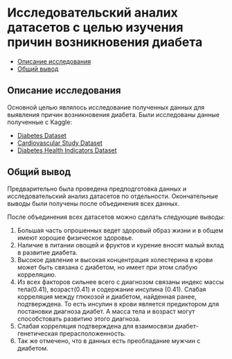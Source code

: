 # Исследовательский аналих датасетов с целью изучения причин возникновения диабета
  * [Описание исследования](#Описание-исследования)
  * [Общий вывод](#Общий-вывод)

## Описание исследования
Основной целью являлось исследование полученных данных для выявления причин возникновения диабета. Были исследованы данные полученные с Kaggle:

* [Diabetes Dataset](https://www.kaggle.com/datasets/mathchi/diabetes-data-set)
* [Cardiovascular Study Dataset](https://www.kaggle.com/datasets/christofel04/cardiovascular-study-dataset-predict-heart-disea)
* [Diabetes Health Indicators Dataset](https://www.kaggle.com/datasets/alexteboul/diabetes-health-indicators-dataset)

## Общий вывод
Предварительно была проведена предподготовка данных и исследовательский анализ датасетов по отдельности. Окончательные выводы были получены после объединения всех данных. 

После объединения всех датасетов можно сделать следующие выводы:
1. Большая часть опрошенных ведет здоровый образ жизни и в общем имеют хорошее физическое здоровье.
2. Наличие в питании овощей и фруктов и  курение вносят малый вклад в развитие диабета.
3. Высокое давление и высокая концентрация холестерина в крови может быть связана с диабетом, но имеет при этом слабую корреляцию.
4. Из всех факторов сильнее всего с диагнозом связаны индекс массы тела(0.41), возраст(0.41) и содержание инсулина (0.41). Слабая корреляция между глюкозой и диабетом, найденная ранее, подтверждена.
То есть инсулин в крови является предиктором для постановки диагноза диабет. А масса тела и возраст могут способстовать развитию этого диагноза.
5. Слабая корреляция подтверждена для взаимосвязи диабет-генетическая прерасположенность.
6. Так же отмечено, что в данных есть преобладание мужчин с диабетом.

